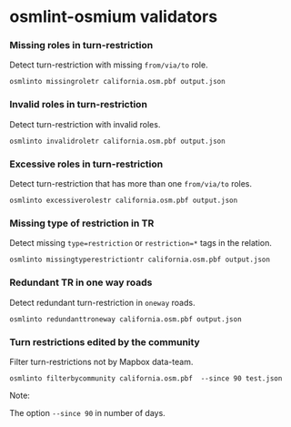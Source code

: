 # osmlint-osmium validators

### Missing roles in turn-restriction

Detect turn-restriction with missing `from/via/to` role.

`osmlinto missingroletr california.osm.pbf output.json`

### Invalid roles in turn-restriction

Detect turn-restriction with invalid roles.

`osmlinto invalidroletr california.osm.pbf output.json`

### Excessive roles in turn-restriction

Detect turn-restriction that has more than one `from/via/to` roles.

`osmlinto excessiverolestr california.osm.pbf output.json`

### Missing type of restriction  in TR

Detect missing `type=restriction` or `restriction=*` tags in the relation.

`osmlinto missingtyperestrictiontr california.osm.pbf output.json`

### Redundant TR in one way roads

Detect redundant turn-restriction in `oneway` roads.

`osmlinto redundanttroneway california.osm.pbf output.json`

### Turn restrictions edited by the community

Filter turn-restrictions not by Mapbox data-team.

`osmlinto filterbycommunity california.osm.pbf  --since 90 test.json`

Note:

The option `--since 90` in number of days.
